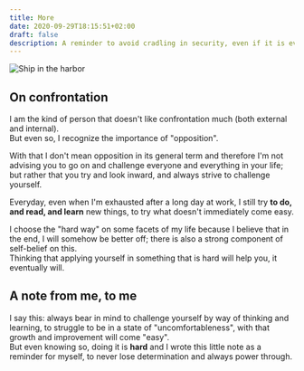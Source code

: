 ```yaml
---
title: More
date: 2020-09-29T18:15:51+02:00
draft: false
description: A reminder to avoid cradling in security, even if it is ever so comforting
---
```

![Ship in the harbor](/img/more/pier.jpg "A ship in harbor is safe, but that is not what ships are built for")
## On confrontation
I am the kind of person that doesn't like confrontation much (both external and internal).  
But even so, I recognize the importance of "opposition".

With that I don't mean opposition in its general term and therefore I'm not advising you to go on and challenge everyone and everything in your life; but rather that you try and look inward, and always strive to challenge yourself.

Everyday, even when I'm exhausted after a long day at work, I still try **to do, and read, and learn** new things, to try what doesn't immediately come easy.

I choose the "hard way" on some facets of my life because I believe that in the end, I will somehow be better off; there is also a strong component of self-belief on this.  
Thinking that applying yourself in something that is hard will help you, it eventually will.

## A note from me, to me
I say this: always bear in mind to challenge yourself by way of thinking and learning, to struggle to be in a state of "uncomfortableness", with that growth and improvement will come "easy".  
But even knowing so, doing it is **hard** and I wrote this little note as a reminder for myself, to never lose determination and always power through.
